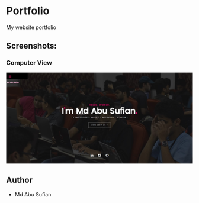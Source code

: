 # Portfolio
My website portfolio

## Screenshots:
### Computer View
![alt text](https://github.com/mdabusufian/Portfolio/blob/main/portfolio_website.jpg)

## Author
* Md Abu Sufian
